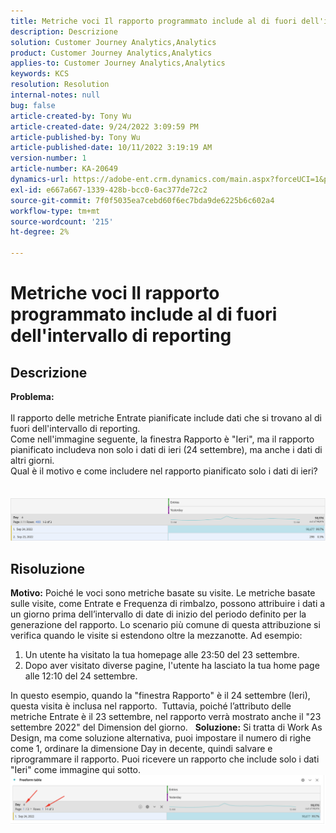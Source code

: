 ```yaml
---
title: Metriche voci Il rapporto programmato include al di fuori dell'intervallo di reporting
description: Descrizione
solution: Customer Journey Analytics,Analytics
product: Customer Journey Analytics,Analytics
applies-to: Customer Journey Analytics,Analytics
keywords: KCS
resolution: Resolution
internal-notes: null
bug: false
article-created-by: Tony Wu
article-created-date: 9/24/2022 3:09:59 PM
article-published-by: Tony Wu
article-published-date: 10/11/2022 3:19:19 AM
version-number: 1
article-number: KA-20649
dynamics-url: https://adobe-ent.crm.dynamics.com/main.aspx?forceUCI=1&pagetype=entityrecord&etn=knowledgearticle&id=0d31ceec-1a3c-ed11-9db1-0022480869de
exl-id: e667a667-1339-428b-bcc0-6ac377de72c2
source-git-commit: 7f0f5035ea7cebd60f6ec7bda9de6225b6c602a4
workflow-type: tm+mt
source-wordcount: '215'
ht-degree: 2%

---
```


# Metriche voci Il rapporto programmato include al di fuori dell&#39;intervallo di reporting

## Descrizione

<b>Problema:
<br> </b>
<br>Il rapporto delle metriche Entrate pianificate include dati che si trovano al di fuori dell&#39;intervallo di reporting.
<br>Come nell&#39;immagine seguente, la finestra Rapporto è &quot;Ieri&quot;, ma il rapporto pianificato includeva non solo i dati di ieri (24 settembre), ma anche i dati di altri giorni.
<br>Qual è il motivo e come includere nel rapporto pianificato solo i dati di ieri?
<br> 
<br> 
<br>![](assets/___22f102a4-1b3c-ed11-9db1-0022480869de___.png)

## Risoluzione


<b>Motivo:</b>
Poiché le voci sono metriche basate su visite.
Le metriche basate sulle visite, come Entrate e Frequenza di rimbalzo, possono attribuire i dati a un giorno prima dell’intervallo di date di inizio del periodo definito per la generazione del rapporto. Lo scenario più comune di questa attribuzione si verifica quando le visite si estendono oltre la mezzanotte. Ad esempio:

1. Un utente ha visitato la tua homepage alle 23:50 del 23 settembre.
2. Dopo aver visitato diverse pagine, l&#39;utente ha lasciato la tua home page alle 12:10 del 24 settembre.


In questo esempio, quando la &quot;finestra Rapporto&quot; è il 24 settembre (Ieri), questa visita è inclusa nel rapporto. 
Tuttavia, poiché l’attributo delle metriche Entrate è il 23 settembre, nel rapporto verrà mostrato anche il &quot;23 settembre 2022&quot; del Dimension del giorno.
 
<b>Soluzione:</b>
Si tratta di Work As Design, ma come soluzione alternativa, puoi impostare il numero di righe come 1, ordinare la dimensione Day in decente, quindi salvare e riprogrammare il rapporto. Puoi ricevere un rapporto che include solo i dati &quot;Ieri&quot; come immagine qui sotto.
 
![](assets/0905936a-1b3c-ed11-9db1-0022480869de.png)
